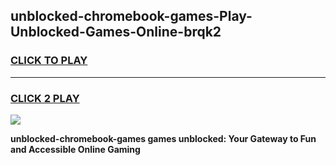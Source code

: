 
## unblocked-chromebook-games-Play-Unblocked-Games-Online-brqk2
<h3>
<a href="https://premium76.site?title=unblocked-chromebook-games&ref=24A">CLICK TO PLAY</a></h3>
<hr>

<h3>
<a href="https://premium76.site?title=unblocked-chromebook-games&ref=24A">CLICK 2 PLAY</a>
  
</h3>

<a href="https://premium76.site?title=unblocked-chromebook-games&ref=24A"><img src="https://clearcache.store/games.png"></a>


**unblocked-chromebook-games games unblocked: Your Gateway to Fun and Accessible Online Gaming**
